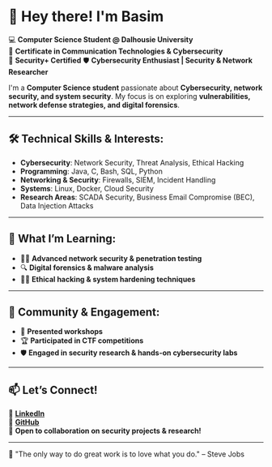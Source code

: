 # 👋 Hey there! I'm Basim

💻 **Computer Science Student @ Dalhousie University**  
🔐 **Certificate in Communication Technologies & Cybersecurity**  
🔐 **Security+ Certified**
🛡️ **Cybersecurity Enthusiast | Security & Network Researcher**

I'm a **Computer Science student** passionate about **Cybersecurity, network security, and system security**. My focus is on exploring **vulnerabilities, network defense strategies, and digital forensics**.  

---

## 🛠️ Technical Skills & Interests:
- **Cybersecurity**: Network Security, Threat Analysis, Ethical Hacking  
- **Programming**: Java, C, Bash, SQL, Python
- **Networking & Security**: Firewalls, SIEM, Incident Handling  
- **Systems**: Linux, Docker, Cloud Security  
- **Research Areas**: SCADA Security, Business Email Compromise (BEC), Data Injection Attacks  

---

## 🎯 What I’m Learning:
- 🕵️‍♂️ **Advanced network security & penetration testing**  
- 🔍 **Digital forensics & malware analysis**  
- 🏴‍☠️ **Ethical hacking & system hardening techniques**  

---

## 🌱 Community & Engagement:
- 🎤 **Presented workshops**  
- 🏆 **Participated in CTF competitions**  
- 🛡️ **Engaged in security research & hands-on cybersecurity labs**  

---

## 📫 Let’s Connect!  
💼 **[LinkedIn](https://www.linkedin.com/in/basimbalushi/)**  
📂 **[GitHub](https://github.com/bulushi9)**  
🚀 **Open to collaboration on security projects & research!**  

---

💫 "The only way to do great work is to love what you do." – Steve Jobs





<!--
## Hi there 👋
**Bulushi9/Bulushi9** is a ✨ _special_ ✨ repository because its `README.md` (this file) appears on your GitHub profile.

Here are some ideas to get you started:

- 🔭 I’m currently working on ...
- 🌱 I’m currently learning ...
- 👯 I’m looking to collaborate on ...
- 🤔 I’m looking for help with ...
- 💬 Ask me about ...
- 📫 How to reach me: ...
- 😄 Pronouns: ...
- ⚡ Fun fact: ...
-->
